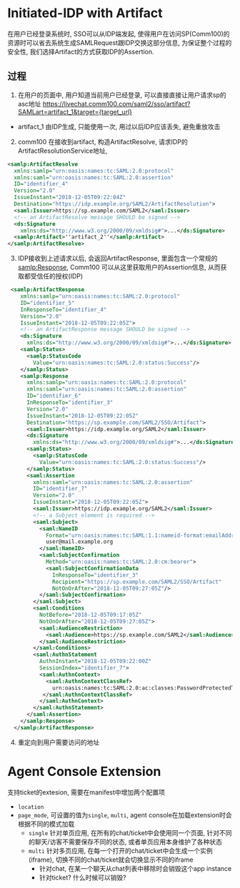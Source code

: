 # Initiated-IDP with Artifact

在用户已经登录系统时, SSO可以从IDP端发起, 使得用户在访问SP(Comm100)的资源时可以省去系统生成SAMLRequest跟IDP交换这部分信息, 为保证整个过程的安全性, 我们选择Artifact的方式获取IDP的Assertion.

## 过程

1. 在用户的页面中, 用户知道当前用户已经登录, 可以直接直接让用户请求sp的asc地址 https://livechat.comm100.com/saml2/sso/artifact?SAMLart=artifact_1&target={target_url}
  - artifact_1 由IDP生成, 只能使用一次, 用过以后IDP应该丢失, 避免重放攻击

2. comm100 在接收到artifact, 构造ArtifactResolve, 请求IDP的ArtifactResolutionService地址, 

```xml
<samlp:ArtifactResolve
  xmlns:samlp="urn:oasis:names:tc:SAML:2.0:protocol"
  xmlns:saml="urn:oasis:names:tc:SAML:2.0:assertion"
  ID="identifier_4"
  Version="2.0"
  IssueInstant="2018-12-05T09:22:04Z"
  Destination="https://idp.example.org/SAML2/ArtifactResolution">
  <saml:Issuer>https://sp.example.com/SAML2</saml:Issuer>
  <!-- an ArtifactResolve message SHOULD be signed -->
  <ds:Signature
    xmlns:ds="http://www.w3.org/2000/09/xmldsig#">...</ds:Signature>
  <samlp:Artifact>''artifact_2''</samlp:Artifact>
</samlp:ArtifactResolve>
```

3. IDP接收到上述请求以后, 会返回ArtifactResponse, 里面包含一个常规的<samlp:Response>, Comm100 可以从这里获取用户的Assertion信息, 从而获取都受信任的授权(IDP)

```xml
 <samlp:ArtifactResponse
    xmlns:samlp="urn:oasis:names:tc:SAML:2.0:protocol"
    ID="identifier_5"
    InResponseTo="identifier_4"
    Version="2.0"
    IssueInstant="2018-12-05T09:22:05Z">
    <!-- an ArtifactResponse message SHOULD be signed -->
    <ds:Signature
      xmlns:ds="http://www.w3.org/2000/09/xmldsig#">...</ds:Signature>
    <samlp:Status>
      <samlp:StatusCode
        Value="urn:oasis:names:tc:SAML:2.0:status:Success"/>
    </samlp:Status>
    <samlp:Response
      xmlns:samlp="urn:oasis:names:tc:SAML:2.0:protocol"
      xmlns:saml="urn:oasis:names:tc:SAML:2.0:assertion"
      ID="identifier_6"
      InResponseTo="identifier_3"
      Version="2.0"
      IssueInstant="2018-12-05T09:22:05Z"
      Destination="https://sp.example.com/SAML2/SSO/Artifact">
      <saml:Issuer>https://idp.example.org/SAML2</saml:Issuer>
      <ds:Signature
        xmlns:ds="http://www.w3.org/2000/09/xmldsig#">...</ds:Signature>
      <samlp:Status>
        <samlp:StatusCode
          Value="urn:oasis:names:tc:SAML:2.0:status:Success"/>
      </samlp:Status>
      <saml:Assertion
        xmlns:saml="urn:oasis:names:tc:SAML:2.0:assertion"
        ID="identifier_7"
        Version="2.0"
        IssueInstant="2018-12-05T09:22:05Z">
        <saml:Issuer>https://idp.example.org/SAML2</saml:Issuer>
        <!-- a Subject element is required -->
        <saml:Subject>
          <saml:NameID
            Format="urn:oasis:names:tc:SAML:1.1:nameid-format:emailAddress">
            user@mail.example.org
          </saml:NameID>
          <saml:SubjectConfirmation
            Method="urn:oasis:names:tc:SAML:2.0:cm:bearer">
            <saml:SubjectConfirmationData
              InResponseTo="identifier_3"
              Recipient="https://sp.example.com/SAML2/SSO/Artifact"
              NotOnOrAfter="2018-12-05T09:27:05Z"/>
          </saml:SubjectConfirmation>
        </saml:Subject>
        <saml:Conditions
          NotBefore="2018-12-05T09:17:05Z"
          NotOnOrAfter="2018-12-05T09:27:05Z">
          <saml:AudienceRestriction>
            <saml:Audience>https://sp.example.com/SAML2</saml:Audience>
          </saml:AudienceRestriction>
        </saml:Conditions>
        <saml:AuthnStatement
          AuthnInstant="2018-12-05T09:22:00Z"
          SessionIndex="identifier_7">
          <saml:AuthnContext>
            <saml:AuthnContextClassRef>
              urn:oasis:names:tc:SAML:2.0:ac:classes:PasswordProtectedTransport
           </saml:AuthnContextClassRef>
          </saml:AuthnContext>
        </saml:AuthnStatement>
      </saml:Assertion>
    </samlp:Response>
  </samlp:ArtifactResponse>
```
4. 重定向到用户需要访问的地址

# Agent Console Extension

支持ticket的extesion, 需要在manifest中增加两个配置项
  - `location` 
  - `page_mode`, 可设置的值为`single`, `multi`, agent console在加载extension时会根据不同的模式加载
    - `single` 针对单页应用, 在所有的chat/ticket中会使用同一个页面, 针对不同的聊天/访客不需要保存不同的状态, 或者单页应用本身维护了各种状态
    - `multi` 针对多页应用, 在每一个打开的chat/ticket中会生成一个实例 (iframe), 切换不同的chat/ticket就会切换显示不同的iframe
      - 针对chat, 在某一个聊天从chat列表中移除时会销毁这个app instance
      - 针对ticket? 什么时候可以销毁?

